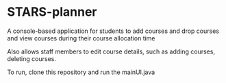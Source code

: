 # STARS-planner

A console-based application for students to add courses and drop courses and view courses during their course allocation time

Also allows staff members to edit course details, such as adding courses, deleting courses.

To run, clone this repository and run the mainUI.java

